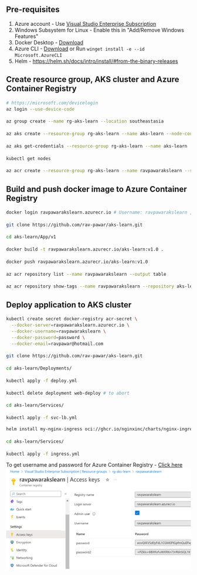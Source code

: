 ## Pre-requisites
1. Azure account - Use [Visual Studio Enterprise Subscription](https://my.visualstudio.com/Subscriptions?mkt=en-us)
2. Windows Subsystem for Linux - Enable this in "Add/Remove Windows Features"
2. Docker Desktop - [Download](https://www.docker.com/products/docker-desktop)
3. Azure CLI - [Download](https://docs.microsoft.com/en-us/cli/azure/install-azure-cli?view=azure-cli-latest) or Run `winget install -e --id Microsoft.AzureCLI`
4. Helm - https://helm.sh/docs/intro/install/#from-the-binary-releases

## Create resource group, AKS cluster and Azure Container Registry
```bash
# https://microsoft.com/devicelogin
az login --use-device-code

az group create --name rg-aks-learn --location southeastasia

az aks create --resource-group rg-aks-learn --name aks-learn --node-count 3 --enable-addons monitoring --generate-ssh-keys

az aks get-credentials --resource-group rg-aks-learn --name aks-learn

kubectl get nodes

az acr create --resource-group rg-aks-learn --name ravpawarakslearn --sku Basic --admin-enabled true
```

## Build and push docker image to Azure Container Registry
```bash
docker login ravpawarakslearn.azurecr.io # Username: ravpawarakslearn , Password: password

git clone https://github.com/rav-pawar/aks-learn.git

cd aks-learn/App/v1

docker build -t ravpawarakslearn.azurecr.io/aks-learn:v1.0 .

docker push ravpawarakslearn.azurecr.io/aks-learn:v1.0

az acr repository list --name ravpawarakslearn --output table

az acr repository show-tags --name ravpawarakslearn --repository aks-learn --output table


```

## Deploy application to AKS cluster
```bash
kubectl create secret docker-registry acr-secret \
  --docker-server=ravpawarakslearn.azurecr.io \
  --docker-username=ravpawarakslearn \
  --docker-password=password \
  --docker-email=ravpawar@hotmail.com

git clone https://github.com/rav-pawar/aks-learn.git

cd aks-learn/Deployments/

kubectl apply -f deploy.yml

kubectl delete deployment web-deploy # to abort

cd aks-learn/Services/

kubectl apply -f svc-lb.yml
```


```bash
helm install my-nginx-ingress oci://ghcr.io/nginxinc/charts/nginx-ingress --version 1.1.0

cd aks-learn/Services/

kubectl apply -f ingress.yml
```

To get username and password for Azure Container Registry - [Click here](https://portal.azure.com/#@ravpawarhotmail.onmicrosoft.com/resource/subscriptions/130ac2c4-7738-417c-ac84-be52935d892f/resourceGroups/rg-aks-learn/providers/Microsoft.ContainerRegistry/registries/ravpawarakslearn/accessKey)
![To get username and password for Azure Container Registry](acr-access-keys.png)



